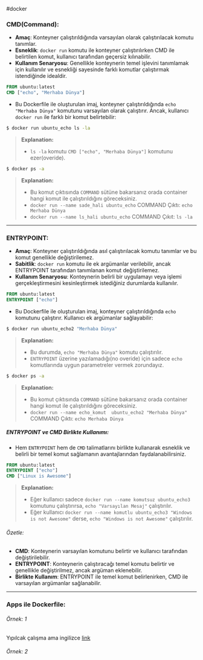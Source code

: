 #docker 


### CMD(Command):
+ **Amaç**: Konteyner çalıştırıldığında varsayılan olarak çalıştırılacak komutu tanımlar.
+ **Esneklik**: `docker run` komutu ile konteyner çalıştırılırken CMD ile belirtilen komut, kullanıcı tarafından geçersiz kılınabilir.
+ **Kullanım Senaryosu**: Genellikle konteynerin temel işlevini tanımlamak için kullanılır ve esnekliği sayesinde farklı komutlar çalıştırmak istendiğinde idealdir.

```Dockerfile
FROM ubuntu:latest
CMD ["echo", "Merhaba Dünya"]
```

+ Bu Dockerfile ile oluşturulan imaj, konteyner çalıştırıldığında `echo "Merhaba Dünya"` komutunu varsayılan olarak çalıştırır. Ancak, kullanıcı `docker run` ile farklı bir komut belirtebilir:

```sh
$ docker run ubuntu_echo ls -la
```
> **Explanation:**
> + `ls -la` komutu `CMD ["echo", "Merhaba Dünya"]` komutunu ezer(overide).

```sh
$ docker ps -a
```
> **Explanation:**
> + Bu komut çıktısında  `COMMAND` sütüne bakarsanız orada container hangi komut ile çalıştırıldığını göreceksiniz.
> + `docker run --name sade_hali ubuntu_echo`  COMMAND Çıktı: `echo Merhaba Dünya`
> + `docker run --name ls_hali ubuntu_echo` COMMAND Çıkıt: `ls -la`

---
### ENTRYPOINT:

+ **Amaç**: Konteyner çalıştırıldığında asıl çalıştırılacak komutu tanımlar ve bu komut genellikle değiştirilemez.
+ **Sabitlik**: `docker run` komutu ile ek argümanlar verilebilir, ancak ENTRYPOINT tarafından tanımlanan komut değiştirilemez.
+ **Kullanım Senaryosu**: Konteynerin belirli bir uygulamayı veya işlemi gerçekleştirmesini kesinleştirmek istediğiniz durumlarda kullanılır.

```Dockerfile
FROM ubuntu:latest
ENTRYPOINT ["echo"]
```

+ Bu Dockerfile ile oluşturulan imaj, konteyner çalıştırıldığında `echo` komutunu çalıştırır. Kullanıcı ek argümanlar sağlayabilir:

```sh
$ docker run ubuntu_echo2 "Merhaba Dünya"
```
> **Explanation:**
> + Bu durumda, `echo "Merhaba Dünya"` komutu çalıştırılır.
> + `ENTRYPOINT` üzerine yazılamadığı(no overide) için sadece `echo` komutlarında uygun parametreler vermek zorundayız. 

```sh
$ docker ps -a
```
> **Explanation:**
> + Bu komut çıktısında  `COMMAND` sütüne bakarsanız orada container hangi komut ile çalıştırıldığını göreceksiniz.
> + `docker run --name echo_komut  ubuntu_echo2 "Merhaba Dünya"` COMMAND Çıktı: `echo Merhaba Dünya`  


##### ENTRYPOINT ve CMD Birlikte Kullanımı:
+ Hem `ENTRYPOINT` hem de `CMD` talimatlarını birlikte kullanarak esneklik ve belirli bir temel komut sağlamanın avantajlarından faydalanabilirsiniz.

```Dockerfile
FROM ubuntu:latest
ENTRYPOINT ["echo"]
CMD ["Linux is Awesome"]
```
> **Explanation:**
> + Eğer kullanıcı sadece `docker run --name komutsuz ubuntu_echo3` komutunu çalıştırırsa, `echo "Varsayılan Mesaj"` çalıştırılır.
> + Eğer kullanıcı `docker run --name komutlu ubuntu_echo3 "Windows is not Awesome"` derse, `echo "Windows is not Awesome"` çalıştırılır.

###### Özetle:
+ **CMD**: Konteynerin varsayılan komutunu belirtir ve kullanıcı tarafından değiştirilebilir.
+ **ENTRYPOINT**: Konteynerin çalıştıracağı temel komutu belirtir ve genellikle değiştirilmez, ancak argüman eklenebilir.
+ **Birlikte Kullanım**: ENTRYPOINT ile temel komut belirlenirken, CMD ile varsayılan argümanlar sağlanabilir.

---
### Apps ile Dockerfile:
###### Örnek: 1
Yıpılcak çalışma ama ingilizce [link](https://www.youtube.com/watch?v=0eMU23VyzR8)
###### Örnek: 2
